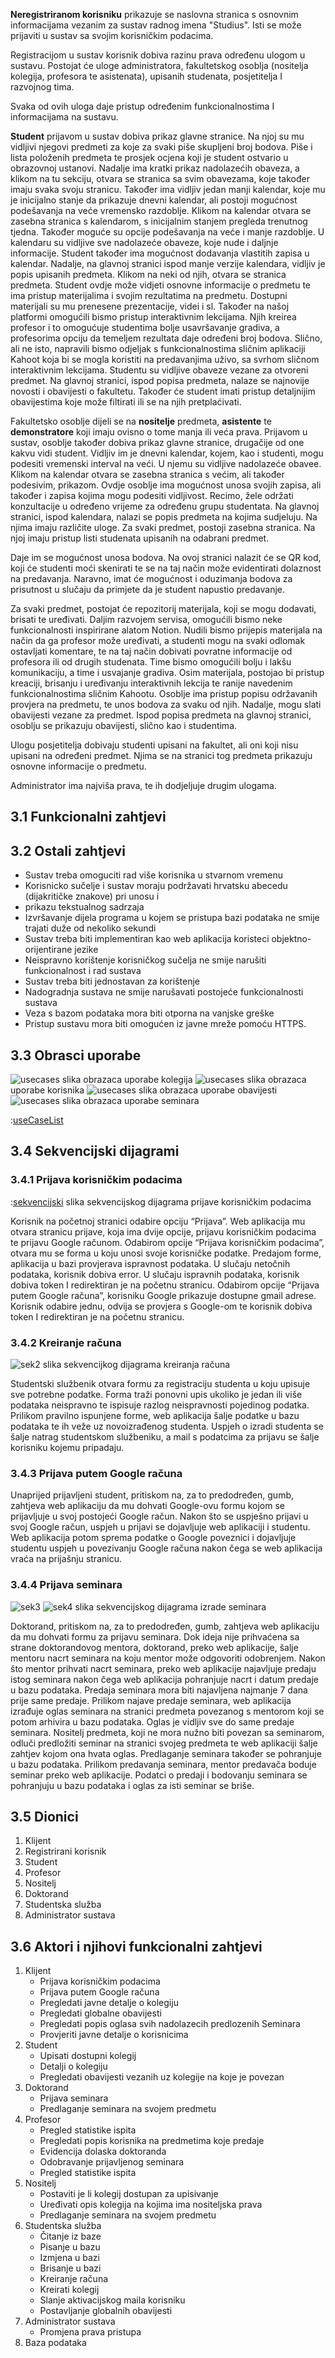 **Neregistriranom korisniku** prikazuje se naslovna stranica s osnovnim informacijama vezanim za sustav radnog imena "Studius". Isti se može prijaviti u sustav sa svojim korisničkim podacima.

Registracijom u sustav korisnik dobiva razinu prava određenu ulogom u sustavu. Postojat će uloge administratora, fakultetskog osoblja (nositelja kolegija, profesora te asistenata), upisanih studenata, posjetitelja I razvojnog tima.

Svaka od ovih uloga daje pristup određenim funkcionalnostima I informacijama na sustavu.

**Student** prijavom u sustav dobiva prikaz glavne stranice. Na njoj su mu vidljivi njegovi predmeti za koje za svaki piše skupljeni broj bodova. Piše i lista položenih predmeta te prosjek ocjena koji je student ostvario u obrazovnoj ustanovi. Nadalje ima kratki prikaz nadolazećih obaveza, a klikom na tu sekciju, otvara se stranica sa svim obavezama, koje također imaju svaka svoju stranicu. Također ima vidljiv jedan manji kalendar, koje mu je inicijalno stanje da prikazuje dnevni kalendar, ali postoji mogućnost podešavanja na veće vremensko razdoblje. Klikom na kalendar otvara se zasebna stranica s kalendarom, s inicijalnim stanjem pregleda trenutnog tjedna. Također moguće su opcije podešavanja na veće i manje razdoblje. U kalendaru su vidljive sve nadolazeće obaveze, koje nude i daljnje informacije. Student također ima mogućnost dodavanja vlastitih zapisa u kalendar. Nadalje, na glavnoj stranici ispod manje verzije kalendara, vidljiv je popis upisanih predmeta. Klikom na neki od njih, otvara se stranica predmeta. Student ovdje može vidjeti osnovne informacije o predmetu te ima pristup materijalima i svojim rezultatima na predmetu. Dostupni materijali su mu prenesene prezentacije, videi i sl. Također na našoj platformi omogućili bismo pristup interaktivnim lekcijama. Njih kreirea profesor i to omogućuje studentima bolje usavršavanje gradiva, a profesorima opciju da temeljem rezultata daje određeni broj bodova. Slično, ali ne isto, napravili bismo odjeljak s funkcionalnostima sličnim aplikaciji Kahoot koja bi se mogla koristiti na predavanjima uživo, sa svrhom sličnom interaktivnim lekcijama. Studentu su vidljive obaveze vezane za otvoreni predmet. Na glavnoj stranici, ispod popisa predmeta, nalaze se najnovije novosti i obavijesti o fakultetu. Također će student imati pristup detaljnijim obavijestima koje može filtirati ili se na njih pretplaćivati.

Fakultetsko osoblje dijeli se na **nositelje** predmeta, **asistente** te **demonstratore** koji imaju ovisno o tome manja ili veća prava. Prijavom u sustav, osoblje također dobiva prikaz glavne stranice, drugačije od one kakvu vidi student. Vidljiv im je dnevni kalendar, kojem, kao i studenti, mogu podesiti vremenski interval na veći. U njemu su vidljive nadolazeće obavee. Klikom na kalendar otvara se zasebna stranica s većim, ali također podesivim, prikazom. Ovdje osoblje ima mogućnost unosa svojih zapisa, ali također i zapisa kojima mogu podesiti vidljivost. Recimo, žele održati konzultacije u određeno vrijeme za određenu grupu studentata. Na glavnoj stranici, ispod kalendara, nalazi se popis predmeta na kojima sudjeluju. Na njima imaju različite uloge. Za svaki predmet, postoji zasebna stranica. Na njoj imaju pristup listi studenata upisanih na odabrani predmet.

Daje im se mogućnost unosa bodova. Na ovoj stranici nalazit će se QR kod, koji će studenti moći skenirati te se na taj način može evidentirati dolaznost na predavanja. Naravno, imat će mogućnost i oduzimanja bodova za prisutnost u slučaju da primjete da je student napustio predavanje.

Za svaki predmet, postojat će repozitorij materijala, koji se mogu dodavati, brisati te uređivati. Daljim razvojem servisa, omogućili bismo neke funkcionalnosti inspirirane alatom Notion. Nudili bismo prijepis materijala na način da ga profesor može uređivati, a studenti mogu na svaki odlomak ostavljati komentare, te na taj način dobivati povratne informacije od profesora ili od drugih studenata. Time bismo omogućili bolju i lakšu komunikaciju, a time i usvajanje gradiva. Osim materijala, postojao bi pristup kreaciji, brisanju i uređivanju interaktivnih lekcija te ranije navedenim funkcionalnostima sličnim Kahootu. Osoblje ima pristup popisu održavanih provjera na predmetu, te unos bodova za svaku od njih. Nadalje, mogu slati obavijesti vezane za predmet. Ispod popisa predmeta na glavnoj stranici, osoblju se prikazuju obavijesti, slično kao i studentima.

Ulogu posjetitelja dobivaju studenti upisani na fakultet, ali oni koji nisu upisani na određeni predmet. Njima se na stranici tog predmeta prikazuju osnovne informacije o predmetu.

Administrator ima najviša prava, te ih dodjeljuje drugim ulogama.

## 3.1 Funkcionalni zahtjevi <a name="3.1"> </a>

## 3.2 Ostali zahtjevi <a name="3.2"> </a>

- Sustav treba omoguciti rad više korisnika u stvarnom vremenu
- Korisnicko sučelje i sustav moraju podržavati hrvatsku abecedu (dijakritičke znakove) pri unosu i
- prikazu tekstualnog sadrzaja
- Izvršavanje dijela programa u kojem se pristupa bazi podataka ne smije trajati duže od nekoliko sekundi
- Sustav treba biti implementiran kao web aplikacija koristeci objektno-orijentirane jezike
- Neispravno korištenje korisničkog sučelja ne smije narušiti funkcionalnost i rad sustava
- Sustav treba biti jednostavan za korištenje
- Nadogradnja sustava ne smije narušavati postojeće funkcionalnosti sustava
- Veza s bazom podataka mora biti otporna na vanjske greške
- Pristup sustavu mora biti omogućen iz javne mreže pomoću HTTPS.

## 3.3 Obrasci uporabe <a name="3.3"> </a>

![usecases](./diagrams/UMLUseCase/Kolegiji.svg)
slika obrazaca uporabe kolegija <a name = "3.3 slika1"> </a>
![usecases](./diagrams/UMLUseCase/Korisnici.svg)
slika obrazaca uporabe korisnika <a name = "3.3 slika2"> </a>
![usecases](./diagrams/UMLUseCase/Obavijesti.svg)
slika obrazaca uporabe obavijesti <a name = "3.3 slika3"> </a>
![usecases](./diagrams/UMLUseCase/Seminari.svg)
slika obrazaca uporabe seminara <a name = "3.3 slika4"> </a>

:[useCaseList](../diagrams/UMLUseCase/useCaseList.md)

## 3.4 Sekvencijski dijagrami <a name="3.4"> </a>

### 3.4.1 Prijava korisničkim podacima <a name="3.4.1"> </a>

:[sekvencijski](../diagrams/UMLSequence/loginSequence.pu)
slika sekvencijskog dijagrama prijave korisničkim podacima <a name = "3.4.1 slika1"> </a>

Korisnik na početnoj stranici odabire opciju “Prijava”. Web aplikacija mu otvara stranicu prijave, koja ima dvije opcije, prijavu korisničkim podacima te prijavu Google računom. Odabirom opcije “Prijava korisničkim podacima”, otvara mu se forma u koju unosi svoje korisničke podatke. Predajom forme, aplikacija u bazi provjerava ispravnost podataka. U slučaju netočnih podataka, korisnik dobiva error. U slučaju ispravnih podataka, korisnik dobiva token I redirektiran je na početnu stranicu. Odabirom opcije “Prijava putem Google računa”, korisniku Google prikazuje dostupne gmail adrese. Korisnik odabire jednu, odvija se provjera s Google-om te korisnik dobiva token I redirektiran je na početnu stranicu.

### 3.4.2 Kreiranje računa <a name="3.4.2"> </a>

![sek2](./diagrams/UMLSequence/Registracija.png)
slika sekvencijkog dijagrama kreiranja računa <a name = "3.4.2 slika1"> </a>

Studentski službenik otvara formu za registraciju studenta u koju upisuje sve potrebne podatke. Forma traži ponovni upis ukoliko je jedan ili više podataka neispravno te ispisuje razlog neispravnosti pojedinog podatka. Prilikom pravilno ispunjene forme, web aplikacija šalje podatke u bazu podataka te ih veže uz novoizrađenog studenta. Uspjeh o izradi studenta se šalje natrag studentskom službeniku, a mail s podatcima za prijavu se šalje korisniku kojemu pripadaju.

### 3.4.3 Prijava putem Google računa <a name="3.4.3"> </a>

Unaprijed prijavljeni student, pritiskom na, za to predodređen, gumb, zahtjeva web aplikaciju da mu dohvati Google-ovu formu kojom se prijavljuje u svoj postojeći Google račun. Nakon što se uspješno prijavi u svoj Google račun, uspjeh u prijavi se dojavljuje web aplikaciji i studentu. Web aplikacija potom sprema podatke o Google poveznici i dojavljuje studentu uspjeh u povezivanju Google računa nakon čega se web aplikacija vraća na prijašnju stranicu.

### 3.4.4 Prijava seminara <a name="3.4.4"> </a>

![sek3](./diagrams/UMLSequence/sdIzradaSeminara.png)
![sek4](./diagrams/UMLSequence/sdPredlaganjeSeminara.png)
slika sekvencijskog dijagrama izrade seminara <a name = "3.4.4 slika1">

Doktorand, pritiskom na, za to predodređen, gumb, zahtjeva web aplikaciju da mu dohvati formu za prijavu seminara. Dok ideja nije prihvaćena sa strane doktorandovog mentora, doktorand, preko web aplikacije, šalje mentoru nacrt seminara na koju mentor može odgovoriti odobrenjem. Nakon što mentor prihvati nacrt seminara, preko web aplikacije najavljuje predaju istog seminara nakon čega web aplikacija pohranjuje nacrt i datum predaje u bazu podataka. Predaja seminara mora biti najavljena najmanje 7 dana prije same predaje. Prilikom najave predaje seminara, web aplikacija izrađuje oglas seminara na stranici predmeta povezanog s mentorom koji se potom arhivira u bazu podataka. Oglas je vidljiv sve do same predaje seminara. Nositelj predmeta, koji ne mora nužno biti povezan sa seminarom, odluči predložiti seminar na stranici svojeg predmeta te web aplikaciji šalje zahtjev kojom ona hvata oglas. Predlaganje seminara također se pohranjuje u bazu podataka. Prilikom predavanja seminara, mentor predavača boduje seminar preko web aplikacije. Podatci o predaji i bodovanju seminara se pohranjuju u bazu podataka i oglas za isti seminar se briše.

## 3.5 Dionici <a name="3.5"> </a>

1. Klijent
2. Registrirani korisnik
3. Student
4. Profesor
5. Nositelj
6. Doktorand
7. Studentska služba
8. Administrator sustava

## 3.6 Aktori i njihovi funkcionalni zahtjevi <a name="3.6"> </a>

1. Klijent
   - Prijava korisničkim podacima
   - Prijava putem Google računa
   - Pregledati javne detalje o kolegiju
   - Pregledati globalne obavijesti
   - Pregledati popis oglasa svih nadolazecih predlozenih Seminara
   - Provjeriti javne detalje o korisnicima
2. Student
   - Upisati dostupni kolegij
   - Detalji o kolegiju
   - Pregledati obavijesti vezanih uz kolegije na koje je povezan
3. Doktorand
   - Prijava seminara
   - Predlaganje seminara na svojem predmetu
4. Profesor
   - Pregled statistike ispita
   - Pregledati popis korisnika na predmetima koje predaje
   - Evidencija dolaska doktoranda
   - Odobravanje prijavljenog seminara
   - Pregled statistike ispita
5. Nositelj
   - Postaviti je li kolegij dostupan za upisivanje
   - Uređivati opis kolegija na kojima ima nositeljska prava
   - Predlaganje seminara na svojem predmetu
6. Studentska služba
   - Čitanje iz baze
   - Pisanje u bazu
   - Izmjena u bazi
   - Brisanje u bazi
   - Kreiranje računa
   - Kreirati kolegij
   - Slanje aktivacijskog maila korisniku
   - Postavljanje globalnih obavijesti
7. Administrator sustava
   - Promjena prava pristupa
8. Baza podataka
